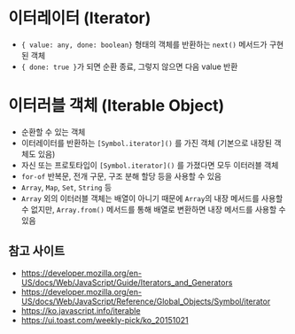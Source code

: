 # 이터레이터 (Iterator)
- `{ value: any, done: boolean}` 형태의 객체를 반환하는 `next()` 메서드가 구현된 객체
- `{ done: true }`가 되면 순환 종료, 그렇지 않으면 다음 value 반환

# 이터러블 객체 (Iterable Object)
- 순환할 수 있는 객체
- 이터레이터를 반환하는 `[Symbol.iterator]()` 를 가진 객체 (기본으로 내장된 객체도 있음)
- 자신 또는 프로토타입이 `[Symbol.iterator]()` 를 가졌다면 모두 이터러블 객체
- `for-of` 반복문, 전개 구문, 구조 분해 할당 등을 사용할 수 있음
- `Array`, `Map`, `Set`, `String` 등
- `Array` 외의 이터러블 객체는 배열이 아니기 때문에 `Array`의 내장 메서드를 사용할 수 없지만, `Array.from()` 메서드를 통해 배열로 변환하면 내장 메서드를 사용할 수 있음

## 참고 사이트
- https://developer.mozilla.org/en-US/docs/Web/JavaScript/Guide/Iterators_and_Generators
- https://developer.mozilla.org/en-US/docs/Web/JavaScript/Reference/Global_Objects/Symbol/iterator
- https://ko.javascript.info/iterable
- https://ui.toast.com/weekly-pick/ko_20151021
